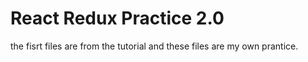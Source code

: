 # React Redux Practice 2.0

the fisrt files are from the tutorial and these files are my own prantice.

